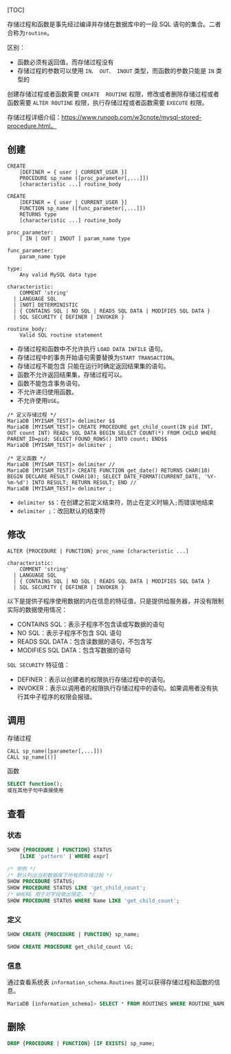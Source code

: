 [TOC]

存储过程和函数是事先经过编译并存储在数据库中的一段 SQL 语句的集合。二者合称为`routine`。

区别：

- 函数必须有返回值，而存储过程没有
- 存储过程的参数可以使用 `IN、 OUT、 INOUT` 类型，而函数的参数只能是 `IN` 类型的

创建存储过程或者函数需要 `CREATE  ROUTINE` 权限，修改或者删除存储过程或者函数需要 `ALTER ROUTINE` 权限，执行存储过程或者函数需要 `EXECUTE` 权限。

存储过程详细介绍：https://www.runoob.com/w3cnote/mysql-stored-procedure.html。

## 创建

```mysql
CREATE
    [DEFINER = { user | CURRENT_USER }]
    PROCEDURE sp_name ([proc_parameter[,...]])
    [characteristic ...] routine_body

CREATE
    [DEFINER = { user | CURRENT_USER }]
    FUNCTION sp_name ([func_parameter[,...]])
    RETURNS type
    [characteristic ...] routine_body

proc_parameter:
    [ IN | OUT | INOUT ] param_name type

func_parameter:
    param_name type

type:
    Any valid MySQL data type

characteristic:
    COMMENT 'string'
  | LANGUAGE SQL
  | [NOT] DETERMINISTIC
  | { CONTAINS SQL | NO SQL | READS SQL DATA | MODIFIES SQL DATA }
  | SQL SECURITY { DEFINER | INVOKER }

routine_body:
    Valid SQL routine statement
```

- 存储过程和函数中不允许执行 `LOAD DATA INFILE` 语句。
- 存储过程中的事务开始语句需要替换为`START TRANSACTION`。
- 存储过程不能包含 只能在运行时确定返回结果集的语句。
- 函数不允许返回结果集，存储过程可以。
- 函数不能包含事务语句。
- 不允许递归使用函数。
- 不允许使用`USE`。

```mysql
/* 定义存储过程 */
MariaDB [MYISAM_TEST]> delimiter $$
MariaDB [MYISAM_TEST]> CREATE PROCEDURE get_child_count(IN pid INT, OUT count INT) READs SQL DATA BEGIN SELECT COUNT(*) FROM CHILD WHERE PARENT_ID=pid; SELECT FOUND_ROWS() INTO count; END$$
MariaDB [MYISAM_TEST]> delimiter ;

/* 定义函数 */
MariaDB [MYISAM_TEST]> delimiter //
MariaDB [MYISAM_TEST]> CREATE FUNCTION get_date() RETURNS CHAR(10) BEGIN DECLARE RESULT CHAR(10); SELECT DATE_FORMAT(CURRENT_DATE, '%Y-%m-%d') INTO RESULT; RETURN RESULT; END //
MariaDB [MYISAM_TEST]> delimiter ;
```

- `delimiter $$`：在创建之前定义结束符，防止在定义时输入`;`而错误地结束
- `delimiter ;`：改回默认的结束符

## 修改

```mysql
ALTER {PROCEDURE | FUNCTION} proc_name [characteristic ...]

characteristic:
    COMMENT 'string'
  | LANGUAGE SQL
  | { CONTAINS SQL | NO SQL | READS SQL DATA | MODIFIES SQL DATA }
  | SQL SECURITY { DEFINER | INVOKER }
```

以下是提供子程序使用数据的内在信息的特征值，只是提供给服务器，并没有限制实际的数据使用情况：

- CONTAINS SQL：表示子程序不包含读或写数据的语句
- NO SQL：表示子程序不包含 SQL 语句
- READS SQL DATA：包含读数据的语句，不包含写
- MODIFIES SQL DATA：包含写数据的语句

`SQL SECURITY` 特征值：

- DEFINER：表示以创建者的权限执行存储过程中的语句。
- INVOKER：表示以调用者的权限执行存储过程中的语句。如果调用者没有执行其中子程序的权限会报错。

## 调用

存储过程

```mysql
CALL sp_name([parameter[,...]])
CALL sp_name[()]
```

函数

```sql
SELECT function();
或在其他子句中直接使用
```

## 查看

### 状态

```sql
SHOW {PROCEDURE | FUNCTION} STATUS
    [LIKE 'pattern' | WHERE expr]

/* 举例 */
/* 默认列出当前数据库下所有的存储过程 */
SHOW PROCEDURE STATUS;
SHOW PROCEDURE STATUS LIKE 'get_child_count';
/* WHERE 用于对字段做出限定。 */
SHOW PROCEDURE STATUS WHERE Name LIKE 'get_child_count';
```

### 定义

```sql
SHOW CREATE {PROCEDURE | FUNCTION} sp_name;

SHOW CREATE PROCEDURE get_child_count \G;
```

### 信息

通过查看系统表 `information_schema.Routines` 就可以获得存储过程和函数的信息。

```sql
MariaDB [information_schema]> SELECT * FROM ROUTINES WHERE ROUTINE_NAME = 'get_child_count' \G;
```

## 删除

```sql
DROP {PROCEDURE | FUNCTION} [IF EXISTS] sp_name;
```

